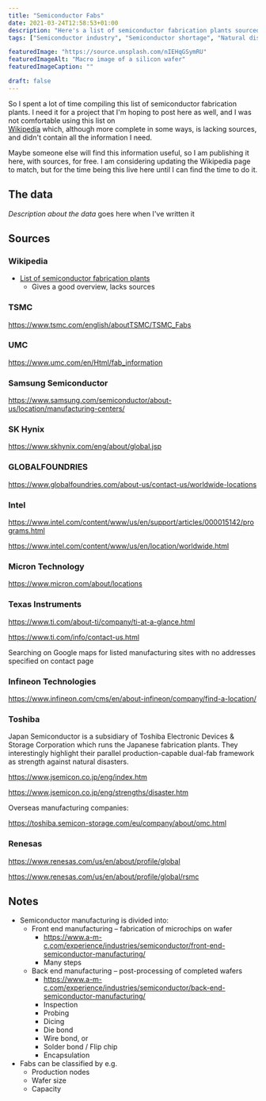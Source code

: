 ```yaml
---
title: "Semiconductor Fabs"
date: 2021-03-24T12:58:53+01:00
description: "Here's a list of semiconductor fabrication plants sourced directly from the manufacturer websites."
tags: ["Semiconductor industry", "Semiconductor shortage", "Natural disasters", "Earthquakes", "Data collection", "Project", "GIS"]

featuredImage: "https://source.unsplash.com/nIEHqGSymRU"
featuredImageAlt: "Macro image of a silicon wafer"
featuredImageCaption: ""

draft: false
---
```


So I spent a lot of time compiling this list of semiconductor fabrication plants.
I need it for a project that I'm hoping to post here as well, and I was not comfortable using this list on  
[Wikipedia](https://en.wikipedia.org/wiki/List_of_semiconductor_fabrication_plants)
which, although more complete in some ways, is lacking sources, and didn't contain all the information I need.

Maybe someone else will find this information useful, so I am publishing it here, with sources, for free.
I am considering updating the Wikipedia page to match, but for the time being this live here until I can find the time
to do it.

## The data

_Description about the data_ goes here when I've written it

## Sources

### Wikipedia

* [List of semiconductor fabrication plants](https://en.wikipedia.org/wiki/List_of_semiconductor_fabrication_plants)
  * Gives a good overview, lacks sources

### TSMC

<https://www.tsmc.com/english/aboutTSMC/TSMC_Fabs>

### UMC

<https://www.umc.com/en/Html/fab_information>

### Samsung Semiconductor

<https://www.samsung.com/semiconductor/about-us/location/manufacturing-centers/>

### SK Hynix

<https://www.skhynix.com/eng/about/global.jsp>

### GLOBALFOUNDRIES

<https://www.globalfoundries.com/about-us/contact-us/worldwide-locations>

### Intel

<https://www.intel.com/content/www/us/en/support/articles/000015142/programs.html>

<https://www.intel.com/content/www/us/en/location/worldwide.html>

### Micron Technology

<https://www.micron.com/about/locations>

### Texas Instruments

<https://www.ti.com/about-ti/company/ti-at-a-glance.html>

<https://www.ti.com/info/contact-us.html>

Searching on Google maps for listed manufacturing sites with no addresses specified on contact page

### Infineon Technologies

<https://www.infineon.com/cms/en/about-infineon/company/find-a-location/>

### Toshiba

Japan Semiconductor is a subsidiary of Toshiba Electronic Devices & Storage Corporation which runs the Japanese fabrication plants.
They interestingly highlight their parallel production-capable dual-fab framework as strength against natural disasters.

<https://www.jsemicon.co.jp/eng/index.htm>

<https://www.jsemicon.co.jp/eng/strengths/disaster.htm>

Overseas manufacturing companies:

<https://toshiba.semicon-storage.com/eu/company/about/omc.html>

### Renesas

<https://www.renesas.com/us/en/about/profile/global>

<https://www.renesas.com/us/en/about/profile/global/rsmc>

## Notes

* Semiconductor manufacturing is divided into:
  * Front end manufacturing – fabrication of microchips on wafer
    * <https://www.a-m-c.com/experience/industries/semiconductor/front-end-semiconductor-manufacturing/>
    * Many steps
  * Back end manufacturing – post-processing of completed wafers
    * <https://www.a-m-c.com/experience/industries/semiconductor/back-end-semiconductor-manufacturing/>
    * Inspection
    * Probing
    * Dicing
    * Die bond
    * Wire bond, or
    * Solder bond / Flip chip
    * Encapsulation
* Fabs can be classified by e.g.
  * Production nodes
  * Wafer size
  * Capacity
